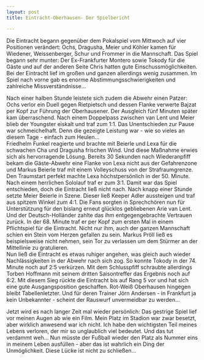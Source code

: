 ```yaml
---
layout: post
title: Eintracht-Oberhausen- Der Spielbericht

---
```


Die Eintracht begann gegenüber dem Pokalspiel vom Mittwoch auf vier Positionen verändert: Ochs, Dragusha, Meier und Köhler kamen für Wiedener, Weissenberger, Schur und Frommer in die Mannschaft. Das Spiel begann sehr munter: Der Ex-Frankfurter Montero sowie Tokody für die Gäste und auf der anderen Seite Chris hatten gute Einschussmöglichkeiten. Bei der Eintracht lief im großen und ganzen allerdings wenig zusammen. Im Spiel nach vorne gab es enorme Abstimmungsschwierigkeiten und zahlreiche Missverständnisse...

Nach einer halben Stunde leistete sich zudem die Abwehr einen Patzer: Ochs verlor ein Duell gegen Rietpietsch und dessen Flanke verwerte Bajzat per Kopf zur Führung der Oberhausener. Der Ausgleich fünf Minuten später kam überraschend. Nach einem Doppelpass zwischen van Lent und Meier blieb der Youngster eiskalt und traf zum 1:1. Das Unentschieden zur Pause war schmeichelhaft. Denn die gezeigte Leistung war - wie so vieles an diesem Tage - einfach zum Heulen...  
Friedhelm Funkel reagierte und brachte mit Beierle und Lexa für die schwachen Cha und Dragusha frischen Wind. Und diese Maßnahme erwies sich als hervorragende Lösung. Bereits 30 Sekunden nach Wiederanpfiff bekam die Gäste-Abwehr eine Flanke von Lexa nicht aus der Gefahrenzone und Markus Beierle traf mit einem Volleyschuss von der Strafraumgrenze. Den Traumstart perfekt machte Lexa höchstpersönlich in der 50. Minute. Nach einem herrlichen Sololauf traf er zum 3:1. Damit war das Spiel entschieden, doch die Eintracht ließ nicht nach. Nach knapp einer Stunde setzte Meier Beierle in Szene. Dieser ließ Keeper Adler aussteigen und traf aus spitzem Winkel zum 4:1. Die Fans sorgten in Sprechchören nun für Unterstützung für den bislang erneut glücklos gebliebenen Arie van Lent. Und der Deutsch-Holländer zahlte das ihm entgegengebrachte Vertrauen zurück. In der 68. Minute traf er per Kopf zum ersten Mal in einem Pflichtspiel für die Eintracht. Nicht nur ihm, auch der ganzen Mannschaft schien ein Stein vom Herzen gefallen zu sein. Markus Pröll ließ es beispielsweise nicht nehmen, sein Tor zu verlassen um dem Stürmer an der Mittellinie zu gratulieren.  
Nun ließ die Eintracht es etwas ruhiger angehen, was gleich auch wieder Nachlässigkeiten in der Abwehr nach sich zog. So konnte Tokody in der 74. Minute noch auf 2:5 verkürzen. Mit dem Schlusspfiff schraubte allerdings Torben Hoffmann mit seinem dritten Saisontreffer das Ergebnis noch auf 6:2. Mit diesem Sieg rückte die Eintracht bis auf Rang 5 vor und hat sich eine gute Ausgangsposition geschaffen. Rot-Weiß Oberhausen hingegen bleibt Tabellenletzter. Und für deren Trainer Jörn Andersen - in Frankfurt ja kein Unbekannter - scheint der Rauswurf unvermeidbar zu werden...

Jetzt wird es nach langer Zeit mal wieder persönlich: Das gestrige Spiel lief vor meinen Augen ab wie ein Film. Mein Platz im Stadion war zwar besetzt, aber wirklich anwesend war ich nicht. Ich habe den wichtigsten Teil meines Lebens verloren, der mir so unglaublich viel bedeutet. Und das tut verdammt weh... Nun müsste der Fußball wieder den Platz als Nummer eins in meinem Leben ausfüllen - aber das ist wahrlich ein Ding der Unmöglichkeit. Diese Lücke ist nicht zu schließen...
